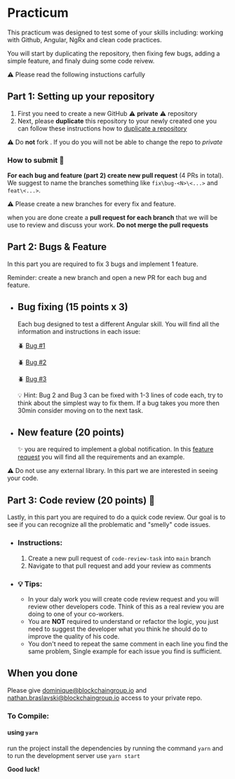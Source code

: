 # Practicum
This practicum was designed to test some of your skills including: working with Github, Angular, NgRx and clean code practices. 

You will start by duplicating the repository, then fixing few bugs, adding a simple feature, and finaly duing some code reivew. 

⚠️ Please read the following instuctions carfully 

## Part 1: Setting up your repository
1. First you need to create a new GitHub ⚠️ **private** ⚠️ repository 
2. Next, please **duplicate** this repository to your newly created one
   you can follow these instructions how to [duplicate a repository](https://docs.github.com/en/github/creating-cloning-and-archiving-repositories/duplicating-a-repository)
  
⚠️ Do **not** fork . If you do you will not be able to change the repo to _private_

### How to submit 🚀
**For each bug and feature (part 2) create new pull request** (4 PRs in total).
We suggest to name the branches something like `fix\bug-<N>\<...>` and `feat\<...>`.

⚠️ Please create a new branches for every fix and feature.

when you are done create a **pull request for each branch** that we will be use to review and discuss your work. 
**Do not merge the pull requests** 

## Part 2: Bugs & Feature 
In this part you are required to fix 3 bugs and implement 1 feature.

Reminder: create a new branch and open a new PR for each bug and feature.

  - ## Bug fixing (15 points x 3) 
    Each bug designed to test a different Angular skill. You will find all the information and instructions in each issue:
    
    🪲 [Bug #1](https://github.com/natanbr/angular-practicum/issues/1)
    
    🪲 [Bug #2](https://github.com/natanbr/angular-practicum/issues/2)
    
    🪲 [Bug #3](https://github.com/natanbr/angular-practicum/issues/3)

    💡 Hint: Bug 2 and Bug 3 can be fixed with 1-3 lines of code each, try to think about the simplest way to fix them.
    If a bug takes you more then 30min consider moving on to the next task.
    
  - ## New feature (20 points)
    ✨ you are required to implement a global notification. In this [feature request](https://github.com/natanbr/angular-practicum/issues/4) you will find all the requirements and an example. 
    
   ⚠️ Do not use any external library. In this part we are interested in seeing your code. 
   
## Part 3: Code review (20 points) 👀
  Lastly, in this part you are required to do a quick code review.
  Our goal is to see if you can recognize all the problematic and "smelly" code issues. 
  - ### Instructions:
    1. Create a new pull request of `code-review-task` into `main` branch
    2. Navigate to that pull request and add your review as comments
  - ### 💡 Tips:
    - In your daly work you will create code review request and you will review other developers code. Think of this as a real review you are doing to one of your co-workers.
    - You are **NOT** required to understand or refactor the logic, you just need to suggest the developer what you think he should do to improve the quality of his code.
    - You don't need to repeat the same comment in each line you find the same problem, Single example for each issue you find is sufficient. 

## When you done
Please give dominique@blockchaingroup.io and nathan.braslavski@blockchaingroup.io
access to your private repo.

### To Compile:

#### using `yarn`
run the project install the dependencies by running the command `yarn` and to run the development server use `yarn start`

**Good luck!**
